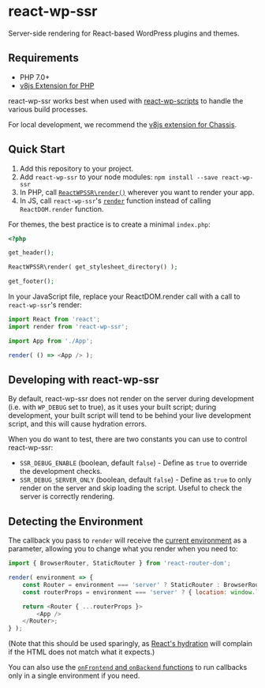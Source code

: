 # react-wp-ssr

Server-side rendering for React-based WordPress plugins and themes.


## Requirements

* PHP 7.0+
* [v8js Extension for PHP](https://github.com/phpv8/v8js)

react-wp-ssr works best when used with [react-wp-scripts](https://github.com/humanmade/react-wp-scripts/) to handle the various build processes.

For local development, we recommend the [v8js extension for Chassis](https://github.com/Chassis/v8js).

## Quick Start


1. Add this repository to your project.
2. Add `react-wp-ssr` to your node modules: `npm install --save react-wp-ssr`
3. In PHP, call [`ReactWPSSR\render()`](docs/api-php.md) wherever you want to render your app.
4. In JS, call `react-wp-ssr`'s [`render`](docs/api-js.md) function instead of calling `ReactDOM.render` function.

For themes, the best practice is to create a minimal `index.php`:

```php
<?php

get_header();

ReactWPSSR\render( get_stylesheet_directory() );

get_footer();
```

In your JavaScript file, replace your ReactDOM.render call with a call to `react-wp-ssr`'s render:

```js
import React from 'react';
import render from 'react-wp-ssr';

import App from './App';

render( () => <App /> );
```


## Developing with react-wp-ssr

By default, react-wp-ssr does not render on the server during development (i.e. with `WP_DEBUG` set to true), as it uses your built script; during development, your built script will tend to be behind your live development script, and this will cause hydration errors.

When you do want to test, there are two constants you can use to control react-wp-ssr:

* `SSR_DEBUG_ENABLE` (boolean, default `false`) - Define as `true` to override the development checks.
* `SSR_DEBUG_SERVER_ONLY` (boolean, default `false`) - Define as `true` to only render on the server and skip loading the script. Useful to check the server is correctly rendering.


## Detecting the Environment

The callback you pass to `render` will receive the [current environment](docs/api-js.md#constants) as a parameter, allowing you to change what you render when you need to:

```js
import { BrowserRouter, StaticRouter } from 'react-router-dom';

render( environment => {
	const Router = environment === 'server' ? StaticRouter : BrowserRouter;
	const routerProps = environment === 'server' ? { location: window.location } : {};

	return <Router { ...routerProps }>
		<App />
	</Router>;
} );
```

(Note that this should be used sparingly, as [React's hydration](https://reactjs.org/docs/react-dom.html#hydrate) will complain if the HTML does not match what it expects.)

You can also use the [`onFrontend` and `onBackend` functions](docs/api-js.md) to run callbacks only in a single environment if you need.
